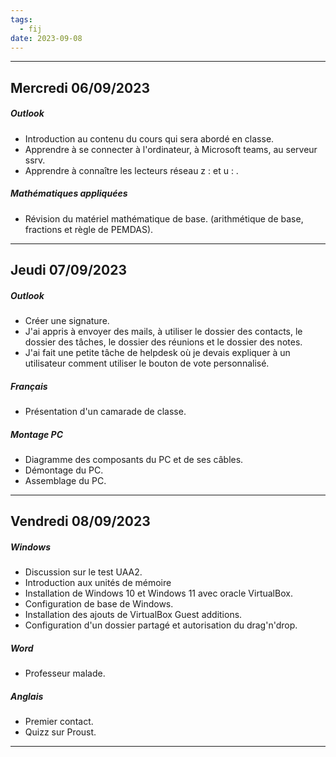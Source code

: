 ```yaml
---
tags:
  - fij
date: 2023-09-08
---
```


---
## Mercredi 06/09/2023
##### Outlook
- Introduction au contenu du cours qui sera abordé en classe.
- Apprendre à se connecter à l'ordinateur, à Microsoft teams, au serveur ssrv.
- Apprendre à connaître les lecteurs réseau z : et u : .
##### Mathématiques appliquées
- Révision du matériel mathématique de base. (arithmétique de base, fractions et règle de PEMDAS). 
---
## Jeudi 07/09/2023
##### Outlook
- Créer une signature.
- J'ai appris à envoyer des mails, à utiliser le dossier des contacts, le dossier des tâches, le dossier des réunions et le dossier des notes.
- J'ai fait une petite tâche de helpdesk où je devais expliquer à un utilisateur comment utiliser le bouton de vote personnalisé.
##### Français
- Présentation d'un camarade de classe.
##### Montage PC
- Diagramme des composants du PC et de ses câbles.
- Démontage du PC.
- Assemblage du PC.
---
## Vendredi 08/09/2023
##### Windows
- Discussion sur le test UAA2.
- Introduction aux unités de mémoire 
- Installation de Windows 10 et Windows 11 avec oracle VirtualBox.
- Configuration de base de Windows.
- Installation des ajouts de VirtualBox Guest additions.
- Configuration d'un dossier partagé et autorisation du drag'n'drop.
##### Word
- Professeur malade.
##### Anglais
- Premier contact.
- Quizz sur Proust.
---
